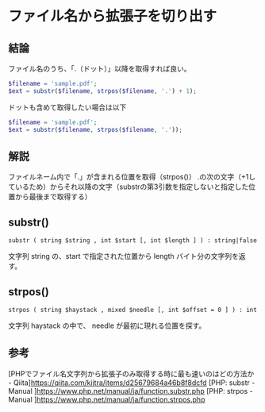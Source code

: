 # ファイル名から拡張子を切り出す



## 結論
ファイル名のうち、「.（ドット）」以降を取得すれば良い。
```php
$filename = 'sample.pdf';
$ext = substr($filename, strpos($filename, '.') + 1);
```

ドットも含めて取得したい場合は以下
```php
$filename = 'sample.pdf';
$ext = substr($filename, strpos($filename, '.'));
```



## 解説
ファイルネーム内で「.」が含まれる位置を取得（strpos()）
.の次の文字（+1しているため）からそれ以降の文字（substrの第3引数を指定しないと指定した位置から最後まで取得する）



## substr()
```
substr ( string $string , int $start [, int $length ] ) : string|false
```
文字列 string の、start で指定された位置から length バイト分の文字列を返す。



## strpos()
```
strpos ( string $haystack , mixed $needle [, int $offset = 0 ] ) : int
```
文字列 haystack の中で、 needle が最初に現れる位置を探す。



## 参考
[PHPでファイル名文字列から拡張子のみ取得する時に最も速いのはどの方法か - Qiita]https://qiita.com/kijtra/items/d25679684a46b8f8dcfd
[PHP: substr - Manual ]https://www.php.net/manual/ja/function.substr.php
[PHP: strpos - Manual ]https://www.php.net/manual/ja/function.strpos.php